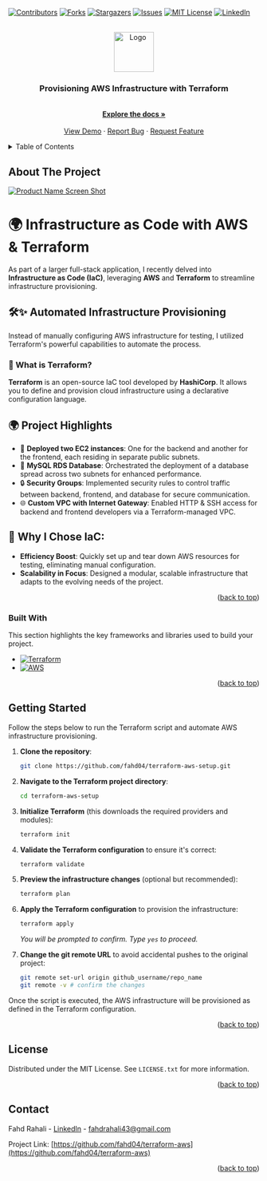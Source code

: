 <a id="readme-top"></a>



<!-- PROJECT SHIELDS -->
<!--
*** I'm using markdown "reference style" links for readability.
*** Reference links are enclosed in brackets [ ] instead of parentheses ( ).
*** See the bottom of this document for the declaration of the reference variables
*** for contributors-url, forks-url, etc. This is an optional, concise syntax you may use.
*** https://www.markdownguide.org/basic-syntax/#reference-style-links
-->
[![Contributors][contributors-shield]][contributors-url]
[![Forks][forks-shield]][forks-url]
[![Stargazers][stars-shield]][stars-url]
[![Issues][issues-shield]][issues-url]
[![MIT License][license-shield]][license-url]
[![LinkedIn][linkedin-shield]][linkedin-url]



<!-- PROJECT LOGO -->
<br />
<div align="center">
  <a href="https://github.com/fahd04/terraform-aws">
    <img src="images/logo.png" alt="Logo" width="80" height="80">
  </a>
  <h3 align="center">Provisioning AWS Infrastructure with Terraform</h3>
  <p align="center">
    <br />
    <a href="https://github.com/fahd04/terraform-aws"><strong>Explore the docs »</strong></a>
    <br />
    <br />
    <a href="https://github.com/fahd04/terraform-aws">View Demo</a>
    ·
    <a href="https://github.com/fahd04/terraform-aws/issues/new?labels=bug&template=bug-report---.md">Report Bug</a>
    ·
    <a href="https://github.com/fahd04/terraform-aws/issues/new?labels=enhancement&template=feature-request---.md">Request Feature</a>
  </p>
</div>



<!-- TABLE OF CONTENTS -->
<details>
  <summary>Table of Contents</summary>
  <ol>
    <li>
      <a href="#about-the-project">About The Project</a>
      <ul>
        <li><a href="#built-with">Built With</a></li>
      </ul>
    </li>
    <li>
      <a href="#getting-started">Getting Started</a>
      <ul>
        <li><a href="#prerequisites">Prerequisites</a></li>
        <li><a href="#installation">Installation</a></li>
      </ul>
    </li>
    <li><a href="#usage">Usage</a></li>
    <li><a href="#license">License</a></li>
    <li><a href="#contact">Contact</a></li>
    <li><a href="#acknowledgments">Acknowledgments</a></li>
  </ol>
</details>



<!-- ABOUT THE PROJECT -->
## About The Project

[![Product Name Screen Shot][product-screenshot]](https://example.com)

# 🌍 Infrastructure as Code with AWS & Terraform

As part of a larger full-stack application, I recently delved into **Infrastructure as Code (IaC)**, leveraging **AWS** and **Terraform** to streamline infrastructure provisioning.

## 🛠️✨ Automated Infrastructure Provisioning
Instead of manually configuring AWS infrastructure for testing, I utilized Terraform's powerful capabilities to automate the process.

### 📖 What is Terraform?
**Terraform** is an open-source IaC tool developed by **HashiCorp**. It allows you to define and provision cloud infrastructure using a declarative configuration language.

## 🌍 Project Highlights
- 🚀 **Deployed two EC2 instances**: One for the backend and another for the frontend, each residing in separate public subnets.
- 💾 **MySQL RDS Database**: Orchestrated the deployment of a database spread across two subnets for enhanced performance.
- 🔒 **Security Groups**: Implemented security rules to control traffic between backend, frontend, and database for secure communication.
- 🌐 **Custom VPC with Internet Gateway**: Enabled HTTP & SSH access for backend and frontend developers via a Terraform-managed VPC.

## 🧩 Why I Chose IaC:
- **Efficiency Boost**: Quickly set up and tear down AWS resources for testing, eliminating manual configuration.
- **Scalability in Focus**: Designed a modular, scalable infrastructure that adapts to the evolving needs of the project.


<p align="right">(<a href="#readme-top">back to top</a>)</p>



### Built With

This section highlights the key frameworks and libraries used to build your project.

* [![Terraform][Terraform]][Terraform-url]
* [![AWS][AWS]][AWS-url]

<p align="right">(<a href="#readme-top">back to top</a>)</p>


<!-- GETTING STARTED -->
## Getting Started

Follow the steps below to run the Terraform script and automate AWS infrastructure provisioning.

1. **Clone the repository**:
   ```sh
   git clone https://github.com/fahd04/terraform-aws-setup.git
   ```

2. **Navigate to the Terraform project directory**:
   ```sh
   cd terraform-aws-setup
   ```

3. **Initialize Terraform** (this downloads the required providers and modules):
   ```sh
   terraform init
   ```

4. **Validate the Terraform configuration** to ensure it's correct:
   ```sh
   terraform validate
   ```

5. **Preview the infrastructure changes** (optional but recommended):
   ```sh
   terraform plan
   ```

6. **Apply the Terraform configuration** to provision the infrastructure:
   ```sh
   terraform apply
   ```
   _You will be prompted to confirm. Type `yes` to proceed._

7. **Change the git remote URL** to avoid accidental pushes to the original project:
   ```sh
   git remote set-url origin github_username/repo_name
   git remote -v # confirm the changes
   ```

Once the script is executed, the AWS infrastructure will be provisioned as defined in the Terraform configuration.


<p align="right">(<a href="#readme-top">back to top</a>)</p>



<!-- USAGE EXAMPLES -->



<!-- LICENSE -->
## License

Distributed under the MIT License. See `LICENSE.txt` for more information.

<p align="right">(<a href="#readme-top">back to top</a>)</p>



<!-- CONTACT -->
## Contact

Fahd Rahali - [LinkedIn](https://www.linkedin.com/in/fahd-rahali-77b02526a/) - fahdrahali43@gmail.com

Project Link: [https://github.com/fahd04/terraform-aws](https://github.com/fahd04/terraform-aws)

<p align="right">(<a href="#readme-top">back to top</a>)</p>



<!-- MARKDOWN LINKS & IMAGES -->
<!-- https://www.markdownguide.org/basic-syntax/#reference-style-links -->
[contributors-shield]: https://img.shields.io/github/contributors/fahd04/terraform-aws.svg?style=for-the-badge
[contributors-url]: https://github.com/fahd04/terraform-aws/graphs/contributors
[forks-shield]: https://img.shields.io/github/forks/fahd04/terraform-aws.svg?style=for-the-badge
[forks-url]: https://github.com/fahd04/terraform-aws/network/members
[stars-shield]: https://img.shields.io/github/stars/fahd04/terraform-aws.svg?style=for-the-badge
[stars-url]: https://github.com/fahd04/gest-app/stargazers
[issues-shield]: https://img.shields.io/github/issues/fahd04/terraform-aws.svg?style=for-the-badge
[issues-url]: https://github.com/fahd04/terraform-aws/issues
[license-shield]: https://img.shields.io/github/license/fahd04/terraform-aws.svg?style=for-the-badge
[license-url]: https://github.com/fahd04/terraform-aws/blob/main/LICENSE.txt
[linkedin-shield]: https://img.shields.io/badge/-LinkedIn-black.svg?style=for-the-badge&logo=linkedin&colorB=555
[linkedin-url]: https://www.linkedin.com/in/fahd-rahali-77b02526a/
[product-screenshot]: images/dashboard.png
[Terraform]: https://img.shields.io/badge/Terraform-7B42BC?style=for-the-badge&logo=terraform&logoColor=white
[Terraform-url]: https://developer.hashicorp.com/terraform/docs
[AWS]: https://img.shields.io/badge/AWS-%23232f3e?logo=amazon
[AWS-url]: https://docs.aws.amazon.com/
